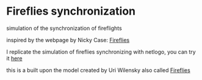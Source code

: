 # Fireflies synchronization
simulation of the synchronization of fireflights

inspired by the webpage by Nicky Case: [Fireflies](https://ncase.me/fireflies/)

I replicate the simulation of fireflies synchronizing with netlogo, you can try it [here]()

this is a built upon the model created by Uri Wilensky also called [Fireflies](http://ccl.northwestern.edu/netlogo/models/Fireflies)

